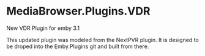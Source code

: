 # MediaBrowser.Plugins.VDR
New VDR Plugin for emby 3.1

This updated plugin was modeled from the NextPVR plugin.  It is designed to be droped into the Emby.Plugins git and built from there.
